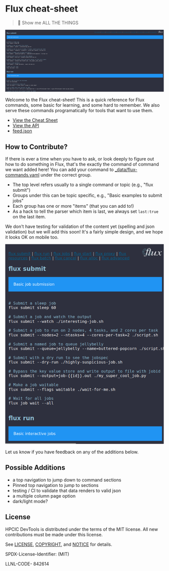 # Flux cheat-sheet

> 🦥️ Show me ALL THE THINGS

![assets/images/cheat-sheet.png](assets/images/cheat-sheet.png)

Welcome to the Flux cheat-sheet! This is a quick reference for Flux commands,
some basic for learning, and some hard to remember. We also serve these commands
programatically for tools that want to use them.

 - [View the Cheat Sheet](https://flux-framework.org/cheat-sheet/)
 - [View the API](https://flux-framework.org/cheat-sheet/data.json)
 - [feed.json](https://flux-framework.org/cheat-sheet/feed.json)
 
## How to Contribute?

If there is ever a time when you have to ask, or look deeply to figure out how
to do something in Flux, that's the exactly the command of command we want added here!
You can add your command to [_data/flux-commands.yaml](_data/flux-commands.yaml)
under the correct group.

 - The top level refers usually to a single command or topic (e.g., "flux submit")
 - Groups under this can be topic specific, e.g., "Basic examples to submit jobs"
 - Each group has one or more "items" (that you can add to!)
 - As a hack to tell the parser which item is last, we always set `last:true` on the last item.
 
We don't have testing for validation of the content yet (spelling and json validation)
but we will add this soon! It's a fairly simple design, and we hope it looks OK on
mobile too. 

![assets/images/mobile.png](assets/images/mobile.png)

Let us know if you have feedback on any of the additions below.

## Possible Additions

 - a top navigation to jump down to command sections
 - Pinned top navigation to jump to sections
 - testing / CI to validate that data renders to valid json
 - a multiple column page option
 - dark/light mode?


## License

HPCIC DevTools is distributed under the terms of the MIT license.
All new contributions must be made under this license.

See [LICENSE](https://github.com/converged-computing/cloud-select/blob/main/LICENSE),
[COPYRIGHT](https://github.com/converged-computing/cloud-select/blob/main/COPYRIGHT), and
[NOTICE](https://github.com/converged-computing/cloud-select/blob/main/NOTICE) for details.

SPDX-License-Identifier: (MIT)

LLNL-CODE- 842614